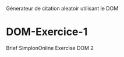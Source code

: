 Génerateur de citation aleatoir utilisant le DOM 
# DOM-Exercice-1
Brief SimplonOnline Exercise DOM 2
